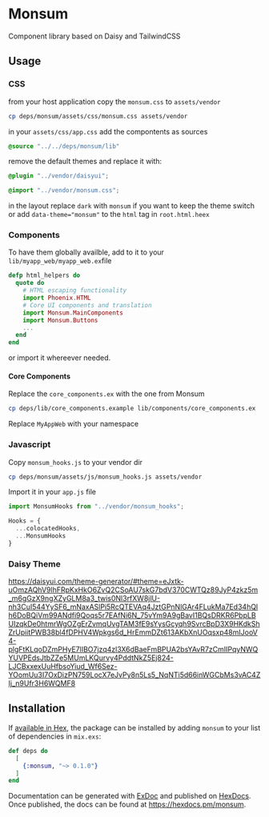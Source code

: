 # Monsum

Component library based on Daisy and TailwindCSS

## Usage

### CSS

from your host application copy the `monsum.css` to `assets/vendor`

```bash
cp deps/monsum/assets/css/monsum.css assets/vendor
```

in your `assets/css/app.css` add the compontents as sources

```css
@source "../../deps/monsum/lib"

```

remove the default themes and replace it with:

```css
@plugin "../vendor/daisyui";

@import "../vendor/monsum.css";
```

in the layout replace `dark` with `monsum` if you want to keep the theme switch
or
add `data-theme="monsum"` to the `html` tag in `root.html.heex`

### Components

To have them globally availble, add to it to your `lib/myapp_web/myapp_web.ex`file

```elixir
defp html_helpers do
  quote do
    # HTML escaping functionality
    import Phoenix.HTML
    # Core UI components and translation
    import Monsum.MainComponents
    import Monsum.Buttons
    ...
  end
end
```

or import it whereever needed.

#### Core Components

Replace the `core_components.ex` with the one from Monsum

```bash
cp deps/lib/core_components.example lib/components/core_components.ex
```

Replace `MyAppWeb` with your namespace

### Javascript

Copy `monsum_hooks.js` to your vendor dir

```bash
cp deps/monsum/assets/js/monsum_hooks.js assets/vendor
```

Import it in your `app.js` file

```javascript
import MonsumHooks from "../vendor/monsum_hooks";

Hooks = {
  ...colocatedHooks,
  ...MonsumHooks
}
```
 
### Daisy Theme

https://daisyui.com/theme-generator/#theme=eJxtk-uOmzAQhV9lhFRpKxHkO6ZvQ2CSoAU7skG7bdV370CWTQz89JyP4zkz5m_m6gGzX9ngXZyGLM8a3_twis0Nl3rfXW8jlU-nh3CuI544YySF6_mNaxASlPi5RcQTEVAq4JztGPnNlGAr4FLukMa7Ed34hQlh6DoBQiVm99ANdfi9Qoqs5r7EAfNi6N_75vYm9A9gBavI1BQsDRKR6PbpLBUIzqkDe0htmrWgOZgErZvmqUvgTAM3fE9sYysGcyqh9SvrcBpD3X9HKdkShZrUpiitPWB38bl4fDPHV4Wpkgs6d_HrEmmDZt613AKbXnUOqsxp48mIJooV4-plgFtKLqoDZmPHyE7lIBO7jzq4zl3X6dBaeFmBPUA2bsYAvR7zCmIIPqyNWQYUVPEdsJtbZZe5MUmLKQurvy4PddtNkZ5Ej824-LJCBxxexUuHfbsoYiud_Wf6Sez-YOomUu3I7OxDizPN759LocX7eJvPy8n5Ls5_NqNTi5d66inWGCbMs3vAC4ZIj_n9Ufr3H6WQMF8

## Installation

If [available in Hex](https://hex.pm/docs/publish), the package can be installed
by adding `monsum` to your list of dependencies in `mix.exs`:

```elixir
def deps do
  [
    {:monsum, "~> 0.1.0"}
  ]
end
```

Documentation can be generated with [ExDoc](https://github.com/elixir-lang/ex_doc)
and published on [HexDocs](https://hexdocs.pm). Once published, the docs can
be found at <https://hexdocs.pm/monsum>.
